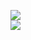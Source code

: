 [![](https://img.shields.io/badge/Made%20With-Github%20Spray-lightgrey.svg?style=for-the-badge&logo=github)](https://github.com/Annihil/github-spray#1006)  
[![](https://i.imgur.com/2DrTn0Z.gif)](https://github.com/Annihil/github-spray)